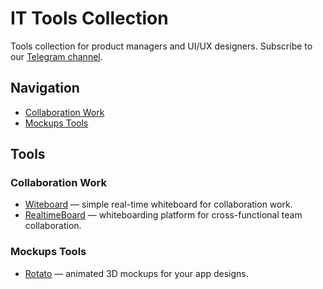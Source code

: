 # IT Tools Collection

Tools collection for product managers and UI/UX designers. Subscribe to our [Telegram channel](https://tglink.me/lostdesign).

## Navigation

* [Collaboration Work](#collaboration-work)
* [Mockups Tools](#mockups-tools)

## Tools

### Collaboration Work

* [Witeboard](https://www.witeboard.com/) — simple real-time whiteboard for collaboration work.
* [RealtimeBoard](https://www.realtimeboard.com/) — whiteboarding platform for
cross-functional team collaboration.

### Mockups Tools
* [Rotato](https://rotato.xyz/) — animated 3D mockups for your app designs.
